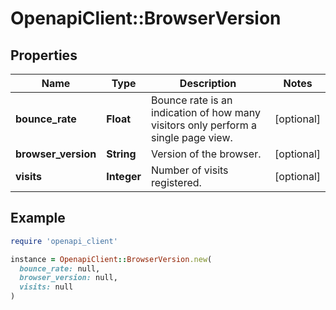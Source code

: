 # OpenapiClient::BrowserVersion

## Properties

| Name | Type | Description | Notes |
| ---- | ---- | ----------- | ----- |
| **bounce_rate** | **Float** | Bounce rate is an indication of how many visitors only perform a single page view. | [optional] |
| **browser_version** | **String** | Version of the browser. | [optional] |
| **visits** | **Integer** | Number of visits registered. | [optional] |

## Example

```ruby
require 'openapi_client'

instance = OpenapiClient::BrowserVersion.new(
  bounce_rate: null,
  browser_version: null,
  visits: null
)
```

